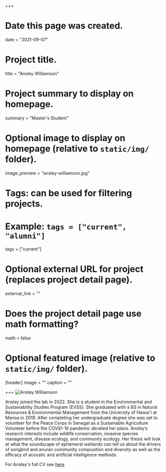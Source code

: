 +++
# Date this page was created.
date = "2021-09-07"

# Project title.
title = "Ansley Williamson"

# Project summary to display on homepage.
summary = "Master's Student"

# Optional image to display on homepage (relative to `static/img/` folder).
image_preview = "ansley-williamson.jpg"

# Tags: can be used for filtering projects.
# Example: `tags = ["current", "alumni"]`
tags = ["current"]

# Optional external URL for project (replaces project detail page).
external_link = ""

# Does the project detail page use math formatting?
math = false

# Optional featured image (relative to `static/img/` folder).
[header]
image = ""
caption = ""

+++
![Ansley Williamson](/img/ansley-williamson.jpg)

Ansley joined the lab in 2022. She is a student in the Environmental and
Sustainability Studies Program (EVSS). She graduated with a BS in Natural
Resources & Environmental Management from the University of Hawai'i at Manoa in
2019. After completing her undergraduate degree she was set to volunteer for the
Peace Corps in Senegal as a Sustainable Agriculture Volunteer before the
COVID-19 pandemic derailed her plans. Ansley’s research interests include
wildlife conservation, invasive species management, disease ecology, and
community ecology. Her thesis will look at what the soundscape of ephemeral
wetlands can tell us about the drivers of songbird and anuran community
composition and diversity as well as the efficacy of acoustic and artificial
intelligence methods.

For Ansley's full CV see [here](/files/williamson-CV.pdf)

